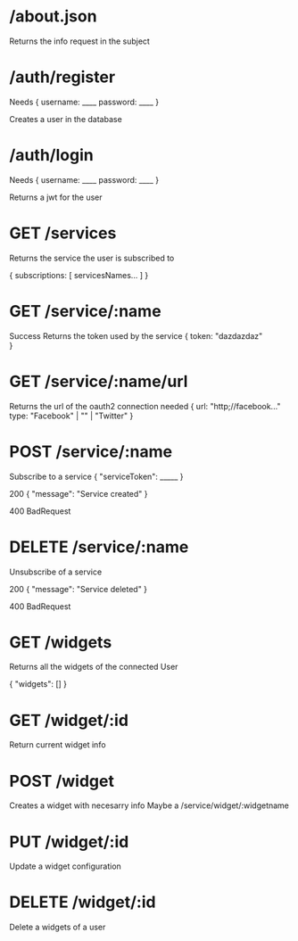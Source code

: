 

# /about.json

Returns the info request in the subject

# /auth/register

Needs
{
	username: ____
	password: ____
}

Creates a user in the database

# /auth/login

Needs
{
	username: ____
	password: ____
}

Returns a jwt for the user

# GET /services

Returns the service the user is subscribed to

{
	subscriptions: [
		servicesNames...
	]
}


# GET /service/:name

Success
Returns the token used by the service
{
	token: "dazdazdaz"	
}

# GET /service/:name/url

Returns the url of the oauth2 connection needed
{
	url: "http;//facebook..."
	type: "Facebook" | "" | "Twitter"
}

# POST /service/:name

Subscribe to a service
{
	"serviceToken": _____
}


200
{
	"message": "Service created"
}

400 BadRequest

# DELETE /service/:name

Unsubscribe of a service

200
{
	"message": "Service deleted"
}

400 BadRequest
# GET /widgets

Returns all the widgets of the connected User

{
	"widgets": []
}

# GET /widget/:id

Return current widget info

# POST /widget

Creates a widget with necesarry info
Maybe a /service/widget/:widgetname

# PUT /widget/:id

Update a widget configuration

# DELETE /widget/:id

Delete a widgets of a user

